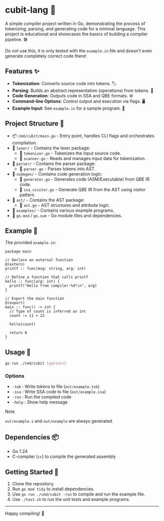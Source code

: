 # cubit-lang 🚀

A simple compiler project written in Go, demonstrating the process of tokenizing, parsing, and generating code for a minimal language. This project is educational and showcases the basics of building a compiler pipeline. 🛠️

Do not use this, it is only tested with the `example.in` file and doesn't even generate completely correct code there!

## Features ✨

- **Tokenization**: Converts source code into tokens. 🏷️
- **Parsing**: Builds an abstract representation (operations) from tokens. 🌳
- **Code Generation**: Outputs code in SSA and QBE formats. ⚙️
- **Command-line Options**: Control output and execution via flags. 🖥️
- **Example Input**: See `example.in` for a sample program. 📄

## Project Structure 📁

- 📦 `cmd/cubit/main.go` - Entry point, handles CLI flags and orchestrates compilation.
- 📁 `lexer/` - Contains the lexer package:
  - 📄 `tokenizer.go` - Tokenizes the input source code.
  - 📄 `scanner.go` - Reads and manages input data for tokenization.
- 📁 `parser/` - Contains the parser package:
  - 📄 `parser.go` - Parses tokens into AST.
- 📁 `codegen/` - Contains code generation logic:
  - 📄 `generator.go` - Generates code (ASM/Executable) from QBE IR code.
  - 📄 `ssa_visitor.go` - Generate QBE IR from the AST using visitor pattern.
- 📁 `ast/` - Contains the AST package:
  - 📄 `ast.go` - AST structures and attribute logic.
- 📁 `examples/` - Contains various example programs.
- 📄 `go.mod` / `go.sum` - Go module files and dependencies.

## Example 📝

The provided `example.in`:

```odin
package main

// Declare an external function
@(extern)
printf :: func(msg: string, arg: int)

// Define a function that calls printf
hello :: func(arg: int) {
  printf("Hello from compiler-%d!\n", arg)
}

// Export the main function
@(export)
main :: func() -> int {
  // Type of count is inferred as int
  count := 11 + 22

  hello(count)

  return 0
}
```

## Usage 🏃

```sh
go run ./cmd/cubit [options]
```

### Options

- `-tok`  : Write tokens to file (`out/example.tok`)
- `-ssa`  : Write SSA code to file (`out/example.ssa`)
- `-run`  : Run the compiled code
- `-help` : Show help message

>[!note]
> `out/example.s` and `out/example` are always generated.

## Dependencies 📦

- Go 1.24
- C-compiler (`cc`) to compile the generated assembly

## Getting Started 🚦

1. Clone the repository.
2. Run `go mod tidy` to install dependencies.
3. Use `go run ./cmd/cubit -run` to compile and run the example file.
4. Use `./test.sh` to run the unit tests and example programs.

---

Happy compiling! 🎉
